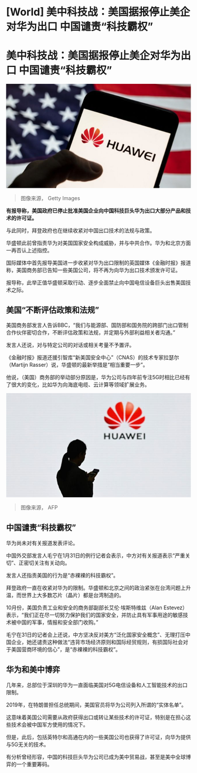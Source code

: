 # [World] 美中科技战：美国据报停止美企对华为出口 中国谴责“科技霸权”

#  美中科技战：美国据报停止美企对华为出口 中国谴责“科技霸权”


![华为](_128467762_huaweiamericanflag.jpg)

> 图像来源，  Getty Images

**有报导称，美国政府已停止批准美国企业向中国科技巨头华为出口大部分产品和技术的许可证。**

与此同时，拜登政府也在继续收紧对中国出口技术的法规与政策。

华盛顿此前曾指责华为对美国国家安全构成威胁，并与中共合作。华为和北京方面一再否认上述指控。

国际媒体中首先报导美国进一步收紧对华为出口限制的英国媒体《金融时报》报道称，美国商务部已告知一些美国公司，将不再为向华为出口技术颁发许可证。

报导称，此举正值华盛顿采取行动、逐步全面禁止向中国电信设备巨头出售美国技术之际。

##  美国“不断评估政策和法规”

美国商务部发言人告诉BBC，“我们与能源部、国防部和国务院的跨部门出口管制合作伙伴密切合作，不断评估政策和法规，并定期与外部利益相关者沟通。”

发言人还说，对与特定公司的对话或相关考量不予置评。

《金融时报》报道还援引智库“新美国安全中心”（CNAS）的技术专家拉瑟尔（Martijn Rasser）说，华盛顿的最新举措是“相当重要一步”。

他说，（美国）商务部的举动部分原因是，华为公司与四年前专注5G时相比已经有了很大的变化，比如华为向海底电缆、云计算等领域扩展业务。

![huawei](_107025382_hi053541026.jpg)

> 图像来源，  AFP

##  中国谴责“科技霸权”

华为尚未对有关报道发表评论。

中国外交部发言人毛宁在1月31日的例行记者会表示，中方对有关报道表示“严重关切”、正密切关注有关动向。

发言人还指责美国的行为是“赤裸裸的科技霸权”。

拜登政府一直在收紧对华为的限制。华盛顿和北京之间的政治紧张在台湾问题上升温，而世界上大多数芯片（晶片）都是台湾制造的。

10月份，美国负责工业和安全的商务部副部长艾伦·埃斯特维兹（Alan Estevez）表示，“我们正在尽一切努力保护我们的国家安全，并防止具有军事用途的敏感技术被中国的军事，情报和安全部门收购。”

毛宁在31日的记者会上还说，中方坚决反对美方“泛化国家安全概念”、无理打压中国企业，她还谴责这种做法“违背市场经济原则和国际经贸规则，有损国际社会对于美国营商环境的信心”，是“赤裸裸的科技霸权”。

##  华为和美中博弈

几年来，总部位于深圳的华为一直面临美国对5G电信设备和人工智能技术的出口限制。

2019年，在特朗普担任总统期间，美国官员将华为公司列入所谓的“实体名单”。

这意味着美国公司需要从政府获得出口或转让某些技术的许可证，特别是在担心这些技术会被中国军方使用的情况下。

但是，此后，包括英特尔和高通在内的一些美国公司也获得了许可证，向华为提供与5G无关的技术。

有分析曾经形容，中国的科技巨头华为公司已成为美中贸易战，甚至是美中全球博弈的一个重要筹码。


